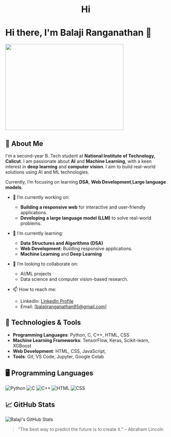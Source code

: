 <h1 align="center">Hi 
</h1>

# Hi there, I'm **Balaji Ranganathan** 👋
<img align='right-end' width='370' height='270' src='https://cdn.dribbble.com/users/1162077/screenshots/3848914/programmer.gif'>

## 🚀 About Me
I'm a second-year B. Tech student at **National Institute of Technology, Calicut**. I am passionate about **AI** and **Machine Learning**, with a keen interest in **deep learning** and **computer vision**. I aim to build real-world solutions using AI and ML technologies.

Currently, I’m focusing on learning **DSA**, **Web Development**,**Large language models**.

- 🔭 I’m currently working on:
   - **Building a responsive web** for interactive and user-friendly applications.
   - **Developing a large language model (LLM)** to solve real-world problems.

- 🌱 I’m currently learning:
  - **Data Structures and Algorithms (DSA)**
  - **Web Development**: Building responsive applications.
  - **Machine Learning** and **Deep Learning**

- 👯 I’m looking to collaborate on:
  - AI/ML projects
  - Data science and computer vision-based research.



- 📫 How to reach me:
  - LinkedIn: [LinkedIn Profile](https://www.linkedin.com/in/balajiranganathan06)
  - Email: [balajiranganathan95@gmail.com]

## 🔧 Technologies & Tools

- **Programming Languages**: Python, C, C++, HTML, CSS
- **Machine Learning Frameworks**: TensorFlow, Keras, Scikit-learn, XGBoost
- **Web Development**: HTML, CSS, JavaScript, 
- **Tools**: Git, VS Code, Jupyter, Google Colab

## 🖥️ Programming Languages

![Python](https://img.shields.io/badge/Python-3776AB?style=flat-square&logo=python&logoColor=white)
![C](https://img.shields.io/badge/C-00599C?style=flat-square&logo=c&logoColor=white)
![C++](https://img.shields.io/badge/C++-00599C?style=flat-square&logo=c%2B%2B&logoColor=white)
![HTML](https://img.shields.io/badge/HTML-E34F26?style=flat-square&logo=html5&logoColor=white)
![CSS](https://img.shields.io/badge/CSS-1572B6?style=flat-square&logo=css3&logoColor=white)

## 📈 GitHub Stats

![Balaji's GitHub Stats](https://github-readme-stats.vercel.app/api?username=balajiranganathan&show_icons=true&hide_title=true&count_private=true&hide=prs&theme=radical)



> "The best way to predict the future is to create it." – Abraham Lincoln

